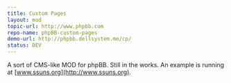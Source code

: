 ```yaml
---
title: Custom Pages
layout: mod
topic-url: http://www.phpbb.com
repo-name: phpBB-custom-pages
demo-url: http://phpbb.dellsystem.me/cp/
status: DEV
---
```


A sort of CMS-like MOD for phpBB. Still in the works. An example is running at [www.ssuns.org](http://www.ssuns.org).
